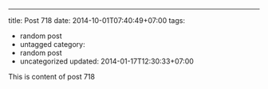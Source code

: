 ---
title: Post 718
date: 2014-10-01T07:40:49+07:00
tags:
  - random post
  - untagged
category:
  - random post
  - uncategorized
updated: 2014-01-17T12:30:33+07:00

This is content of post 718